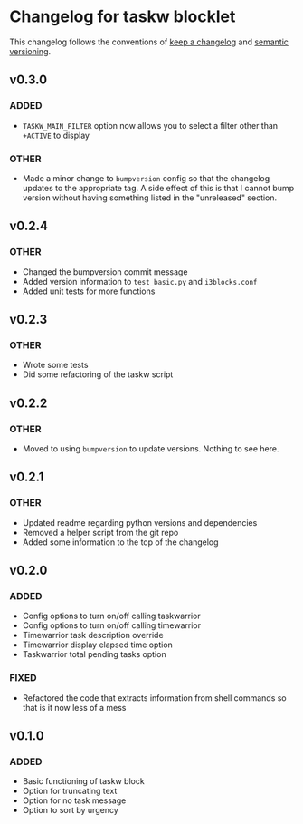 # Changelog for taskw blocklet

This changelog follows the conventions of [keep a changelog](https://keepachangelog.com/en/1.0.0/)
and [semantic versioning](https://semver.org/spec/v2.0.0.html).

## v0.3.0

### ADDED

 - `TASKW_MAIN_FILTER` option now allows you to select a filter other than `+ACTIVE` to display

### OTHER

 - Made a minor change to `bumpversion` config so that the changelog 
 updates to the appropriate tag.
 A side effect of this is that I cannot bump version without having
 something listed in the "unreleased" section.


## v0.2.4

### OTHER

 - Changed the bumpversion commit message
 - Added version information to `test_basic.py` and `i3blocks.conf`
 - Added unit tests for more functions

## v0.2.3

### OTHER

 - Wrote some tests
 - Did some refactoring of the taskw script

## v0.2.2

### OTHER

 - Moved to using `bumpversion` to update versions. Nothing to see here.

## v0.2.1

### OTHER

 - Updated readme regarding python versions and dependencies
 - Removed a helper script from the git repo
 - Added some information to the top of the changelog

## v0.2.0

### ADDED

 - Config options to turn on/off calling taskwarrior
 - Config options to turn on/off calling timewarrior
 - Timewarrior task description override
 - Timewarrior display elapsed time option
 - Taskwarrior total pending tasks option
 
### FIXED

 - Refactored the code that extracts information from shell commands
 so that is it now less of a mess

## v0.1.0

### ADDED

 - Basic functioning of taskw block
 - Option for truncating text
 - Option for no task message
 - Option to sort by urgency
